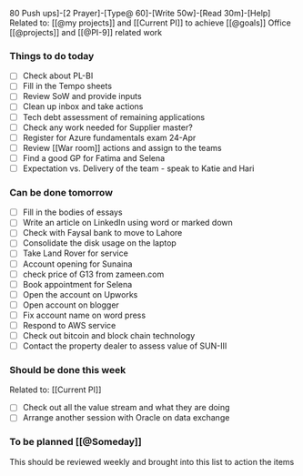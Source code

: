80 Push ups]-[2 Prayer]-[Type@ 60]-[Write 50w]-[Read 30m]-[Help] 
Related to: [[@my projects]] and [[Current PI]] to achieve [[@goals]]
Office [[@projects]] and [[@PI-9]] related work

### Things to do today
- [ ] Check about PL-BI 
- [ ] Fill in the Tempo sheets
- [ ] Review SoW and provide inputs
- [ ] Clean up inbox and take actions 
- [ ] Tech debt assessment of remaining applications
- [ ] Check any work needed for Supplier master?
- [ ] Register for Azure fundamentals exam 24-Apr
- [ ] Review [[War room]] actions and assign to the teams
- [ ] Find a good GP for Fatima and Selena 
- [ ] Expectation vs. Delivery of the team - speak to Katie and Hari
	
### Can be done tomorrow 
- [ ] Fill in the bodies of essays 
- [ ] Write an article on LinkedIn using word or marked down
- [ ] Check with Faysal bank to move to Lahore
- [ ] Consolidate the disk usage on the laptop
- [ ] Take Land Rover for service
- [ ] Account opening for Sunaina
- [ ] check price of G13 from zameen.com
- [ ] Book appointment for Selena
- [ ] Open the account on Upworks
- [ ] Open account on blogger
- [ ] Fix account name on word press
- [ ] Respond to AWS service 
- [ ] Check out bitcoin and block chain technology
- [ ] Contact the property dealer to assess value of SUN-III

### Should be done this week
Related to: [[Current PI]]
- [ ] Check out all the value stream and what they are doing
- [ ] Arrange another session with Oracle on data exchange

### To be planned [[@Someday]]
This should be reviewed weekly and brought into this list to action the items
